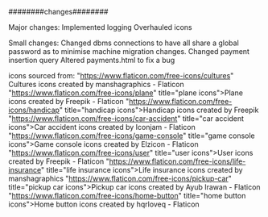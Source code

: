 ########changes########

Major changes: 
Implemented logging
Overhauled icons

Small changes: 
Changed dbms connections to have all share a global password as to minimise machine migration changes.
Changed payment insertion query
Altered payments.html to fix a bug


icons sourced from:
"https://www.flaticon.com/free-icons/cultures" Cultures icons created by manshagraphics - Flaticon
"https://www.flaticon.com/free-icons/plane" title="plane icons">Plane icons created by Freepik - Flaticon
"https://www.flaticon.com/free-icons/handicap" title="handicap icons">Handicap icons created by Freepik
"https://www.flaticon.com/free-icons/car-accident" title="car accident icons">Car accident icons created by Iconjam - Flaticon
"https://www.flaticon.com/free-icons/game-console" title="game console icons">Game console icons created by Elzicon - Flaticon
"https://www.flaticon.com/free-icons/user" title="user icons">User icons created by Freepik - Flaticon
"https://www.flaticon.com/free-icons/life-insurance" title="life insurance icons">Life insurance icons created by manshagraphics
"https://www.flaticon.com/free-icons/pickup-car" title="pickup car icons">Pickup car icons created by Ayub Irawan - Flaticon
"https://www.flaticon.com/free-icons/home-button" title="home button icons">Home button icons created by hqrloveq - Flaticon